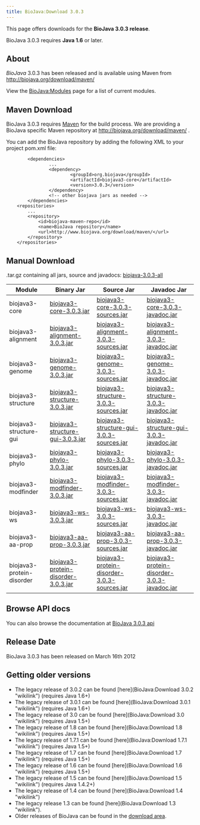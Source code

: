 ```yaml
---
title: BioJava:Download 3.0.3
---
```


This page offers downloads for the <b>BioJava 3.0.3 release</b>.

BioJava 3.0.3 requires <b>Java 1.6</b> or later.

About
-----

*BioJava* 3.0.3 has been released and is available using Maven from
[<http://biojava.org/download/maven/>](http://biojava.org/download/maven/)

View the <BioJava:Modules> page for a list of current modules.

Maven Download
--------------

BioJava 3.0.3 requires [Maven](http://maven.apache.org/) for the build
process. We are providing a BioJava specific Maven repository at
<http://biojava.org/download/maven/> .

You can add the BioJava repository by adding the following XML to your
project pom.xml file:

            <dependencies>
                    ...
                    <dependency>
                            <groupId>org.biojava</groupId>
                            <artifactId>biojava3-core</artifactId>
                            <version>3.0.3</version>
                    </dependency>
                    <!-- other biojava jars as needed -->
            </dependencies>
        <repositories>
            ...
            <repository>
                <id>biojava-maven-repo</id>
                <name>BioJava repository</name>
                <url>http://www.biojava.org/download/maven/</url>           
            </repository>
        </repositories>

Manual Download
---------------

.tar.gz containing all jars, source and javadocs:
[biojava-3.0.3-all](http://biojava.org/download/bj3.0.3/biojava-3.0.3-all.tar.gz)

| Module                    | Binary Jar                                                                                                                                               | Source Jar                                                                                                                                                               | Javadoc Jar                                                                                                                                                              |
|---------------------------|----------------------------------------------------------------------------------------------------------------------------------------------------------|--------------------------------------------------------------------------------------------------------------------------------------------------------------------------|--------------------------------------------------------------------------------------------------------------------------------------------------------------------------|
| biojava3-core             | [biojava3-core-3.0.3.jar](http://biojava.org/download/maven/org/biojava/biojava3-core/3.0.3/biojava3-core-3.0.3.jar)                                     | [biojava3-core-3.0.3-sources.jar](http://biojava.org/download/maven/org/biojava/biojava3-core/3.0.3/biojava3-core-3.0.3-sources.jar)                                     | [biojava3-core-3.0.3-javadoc.jar](http://biojava.org/download/maven/org/biojava/biojava3-core/3.0.3/biojava3-core-3.0.3-javadoc.jar)                                     |
| biojava3-alignment        | [biojava3-alignment-3.0.3.jar](http://biojava.org/download/maven/org/biojava/biojava3-alignment/3.0.3/biojava3-alignment-3.0.3.jar)                      | [biojava3-alignment-3.0.3-sources.jar](http://biojava.org/download/maven/org/biojava/biojava3-alignment/3.0.3/biojava3-alignment-3.0.3-sources.jar)                      | [biojava3-alignment-3.0.3-javadoc.jar](http://biojava.org/download/maven/org/biojava/biojava3-alignment/3.0.3/biojava3-alignment-3.0.3-javadoc.jar)                      |
| biojava3-genome           | [biojava3-genome-3.0.3.jar](http://biojava.org/download/maven/org/biojava/biojava3-genome/3.0.3/biojava3-genome-3.0.3.jar)                               | [biojava3-genome-3.0.3-sources.jar](http://biojava.org/download/maven/org/biojava/biojava3-genome/3.0.3/biojava3-genome-3.0.3-sources.jar)                               | [biojava3-genome-3.0.3-javadoc.jar](http://biojava.org/download/maven/org/biojava/biojava3-genome/3.0.3/biojava3-genome-3.0.3-javadoc.jar)                               |
| biojava3-structure        | [biojava3-structure-3.0.3.jar](http://biojava.org/download/maven/org/biojava/biojava3-structure/3.0.3/biojava3-structure-3.0.3.jar)                      | [biojava3-structure-3.0.3-sources.jar](http://biojava.org/download/maven/org/biojava/biojava3-structure/3.0.3/biojava3-structure-3.0.3-sources.jar)                      | [biojava3-structure-3.0.3-javadoc.jar](http://biojava.org/download/maven/org/biojava/biojava3-structure/3.0.3/biojava3-structure-3.0.3-javadoc.jar)                      |
| biojava3-structure-gui    | [biojava3-structure-gui-3.0.3.jar](http://biojava.org/download/maven/org/biojava/biojava3-structure-gui/3.0.3/biojava3-structure-gui-3.0.3.jar)          | [biojava3-structure-gui-3.0.3-sources.jar](http://biojava.org/download/maven/org/biojava/biojava3-structure-gui/3.0.3/biojava3-structure-gui-3.0.3-sources.jar)          | [biojava3-structure-gui-3.0.3-javadoc.jar](http://biojava.org/download/maven/org/biojava/biojava3-structure-gui/3.0.3/biojava3-structure-gui-3.0.3-javadoc.jar)          |
| biojava3-phylo            | [biojava3-phylo-3.0.3.jar](http://biojava.org/download/maven/org/biojava/biojava3-phylo/3.0.3/biojava3-phylo-3.0.3.jar)                                  | [biojava3-phylo-3.0.3-sources.jar](http://biojava.org/download/maven/org/biojava/biojava3-phylo/3.0.3/biojava3-phylo-3.0.3-sources.jar)                                  | [biojava3-phylo-3.0.3-javadoc.jar](http://biojava.org/download/maven/org/biojava/biojava3-phylo/3.0.3/biojava3-phylo-3.0.3-javadoc.jar)                                  |
| biojava3-modfinder        | [biojava3-modfinder-3.0.3.jar](http://biojava.org/download/maven/org/biojava/biojava3-modfinder/3.0.3/biojava3-modfinder-3.0.3.jar)                      | [biojava3-modfinder-3.0.3-sources.jar](http://biojava.org/download/maven/org/biojava/biojava3-modfinder/3.0.3/biojava3-modfinder-3.0.3-sources.jar)                      | [biojava3-modfinder-3.0.3-javadoc.jar](http://biojava.org/download/maven/org/biojava/biojava3-modfinder/3.0.3/biojava3-modfinder-3.0.3-javadoc.jar)                      |
| biojava3-ws               | [biojava3-ws-3.0.3.jar](http://biojava.org/download/maven/org/biojava/biojava3-ws/3.0.3/biojava3-ws-3.0.3.jar)                                           | [biojava3-ws-3.0.3-sources.jar](http://biojava.org/download/maven/org/biojava/biojava3-ws/3.0.3/biojava3-ws-3.0.3-sources.jar)                                           | [biojava3-ws-3.0.3-javadoc.jar](http://biojava.org/download/maven/org/biojava/biojava3-ws/3.0.3/biojava3-ws-3.0.3-javadoc.jar)                                           |
| biojava3-aa-prop          | [biojava3-aa-prop-3.0.3.jar](http://biojava.org/download/maven/org/biojava/biojava3-aa-prop/3.0.3/biojava3-aa-prop-3.0.3.jar)                            | [biojava3-aa-prop-3.0.3-sources.jar](http://biojava.org/download/maven/org/biojava/biojava3-aa-prop/3.0.3/biojava3-aa-prop3.0.3-sources.jar)                             | [biojava3-aa-prop-3.0.3-javadoc.jar](http://biojava.org/download/maven/org/biojava/biojava3-aa-prop/3.0.3/biojava3-aa-prop-3.0.3-javadoc.jar)                            |
| biojava3-protein-disorder | [biojava3-protein-disorder-3.0.3.jar](http://biojava.org/download/maven/org/biojava/biojava3-protein-disorder/3.0.3/biojava3-protein-disorder-3.0.3.jar) | [biojava3-protein-disorder-3.0.3-sources.jar](http://biojava.org/download/maven/org/biojava/biojava3-protein-disorder/3.0.3/biojava3-protein-disorder-3.0.3-sources.jar) | [biojava3-protein-disorder-3.0.3-javadoc.jar](http://biojava.org/download/maven/org/biojava/biojava3-protein-disorder/3.0.3/biojava3-protein-disorder-3.0.3-javadoc.jar) |

Browse API docs
---------------

You can also browse the documentation at [BioJava 3.0.3
api](http://www.biojava.org/docs/api3.0/)

Release Date
------------

BioJava 3.0.3 has been released on March 16th 2012

Getting older versions
----------------------

-   The legacy release of 3.0.2 can be found
    [here](BioJava:Download 3.0.2 "wikilink") (requires Java 1.6+)
-   The legacy release of 3.0.1 can be found
    [here](BioJava:Download 3.0.1 "wikilink") (requires Java 1.6+)
-   The legacy release of 3.0 can be found
    [here](BioJava:Download 3.0 "wikilink") (requires Java 1.5+)
-   The legacy release of 1.8 can be found
    [here](BioJava:Download 1.8 "wikilink") (requires Java 1.5+)
-   The legacy release of 1.7.1 can be found
    [here](BioJava:Download 1.7.1 "wikilink") (requires Java 1.5+)
-   The legacy release of 1.7 can be found
    [here](BioJava:Download 1.7 "wikilink") (requires Java 1.5+)
-   The legacy release of 1.6 can be found
    [here](BioJava:Download 1.6 "wikilink") (requires Java 1.5+)
-   The legacy release of 1.5 can be found
    [here](BioJava:Download 1.5 "wikilink") (requires Java 1.4.2+)
-   The legacy release of 1.4 can be found
    [here](BioJava:Download 1.4 "wikilink")
-   The legacy release 1.3 can be found
    [here](BioJava:Download 1.3 "wikilink").
-   Older releases of BioJava can be found in the [download
    area](http://www.biojava.org/download/).

